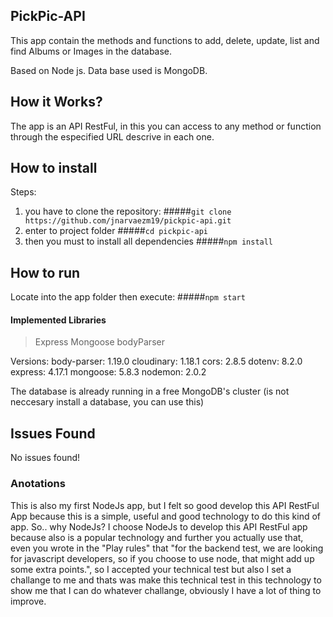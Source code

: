 ## PickPic-API ##
This app contain the methods and functions to add, delete, update, list and find Albums or Images in the database.

Based on Node js.
Data base used is MongoDB.

## How it Works? ##
The app is an API RestFul, in this you can access to any method or function through the especified URL descrive in each one.  


## How to install
Steps:
1. you have to clone the repository:
#####`git clone https://github.com/jnarvaezm19/pickpic-api.git`
2. enter to project folder
#####`cd pickpic-api`
3. then you must to install all dependencies
#####`npm install`

## How to run ##
Locate into the app folder then execute:
#####`npm start`
 
#### Implemented Libraries ####
>Express
>Mongoose
>bodyParser

Versions:
body-parser: 1.19.0
cloudinary: 1.18.1
cors: 2.8.5
dotenv: 8.2.0
express: 4.17.1
mongoose: 5.8.3
nodemon: 2.0.2

The database is already running in a free MongoDB's cluster (is not neccesary install a database, you can use this)


## Issues Found ##
No issues found!

### Anotations ###
This is also my first NodeJs app, but I felt so good develop this API RestFul App because this is a simple, useful and good technology to do this kind of app. 
So.. why NodeJs? I choose NodeJs to develop this API RestFul app because also is a popular technology and further you actually use that, even you wrote in the "Play rules" that "for the
backend test, we are looking for javascript developers, so if you choose to use node, that
might add up some extra points.", so I accepted your technical test but also I set a challange to me and thats was make this technical test in this technology to show me that I can do whatever challange, obviously I have a lot of thing to improve.
